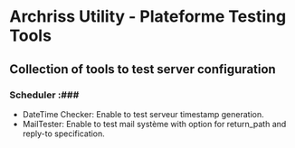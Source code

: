 # Archriss Utility - Plateforme Testing Tools #

## Collection of tools to test server configuration ##

### Scheduler :###
- DateTime Checker: Enable to test serveur timestamp generation.
- MailTester: Enable to test mail système with option for return_path and reply-to specification.